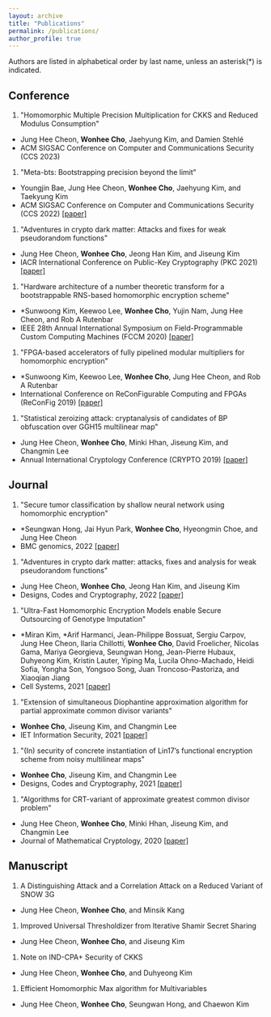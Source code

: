 ```yaml
---
layout: archive
title: "Publications"
permalink: /publications/
author_profile: true
---
```


Authors are listed in alphabetical order by last name, unless an asterisk(*) is indicated.

## Conference

1. "Homomorphic Multiple Precision Multiplication for CKKS and Reduced Modulus Consumption"
- Jung Hee Cheon, **Wonhee Cho**, Jaehyung Kim, and Damien Stehlé
- ACM SIGSAC Conference on Computer and Communications Security (CCS 2023)
  
1. "Meta-bts: Bootstrapping precision beyond the limit"
- Youngjin Bae, Jung Hee Cheon, **Wonhee Cho**, Jaehyung Kim, and Taekyung Kim
- ACM SIGSAC Conference on Computer and Communications Security (CCS 2022) [[paper]](https://dl.acm.org/doi/abs/10.1145/3548606.3560696)

1. "Adventures in crypto dark matter: Attacks and fixes for weak pseudorandom functions"
- Jung Hee Cheon, **Wonhee Cho**, Jeong Han Kim, and Jiseung Kim
- IACR International Conference on Public-Key Cryptography (PKC 2021) [[paper]](https://link.springer.com/chapter/10.1007/978-3-030-75248-4_26)

1. "Hardware architecture of a number theoretic transform for a bootstrappable RNS-based homomorphic encryption scheme"
- \*Sunwoong Kim, Keewoo Lee, **Wonhee Cho**, Yujin Nam, Jung Hee Cheon, and Rob A Rutenbar
- IEEE 28th Annual International Symposium on Field-Programmable Custom Computing Machines (FCCM 2020) [[paper]](https://ieeexplore.ieee.org/abstract/document/9114594)

1. "FPGA-based accelerators of fully pipelined modular multipliers for homomorphic encryption"
- \*Sunwoong Kim, Keewoo Lee, **Wonhee Cho**, Jung Hee Cheon, and Rob A Rutenbar
- International Conference on ReConFigurable Computing and FPGAs (ReConFig 2019) [[paper]](https://ieeexplore.ieee.org/abstract/document/8994793)

1. "Statistical zeroizing attack: cryptanalysis of candidates of BP obfuscation over GGH15 multilinear map"
- Jung Hee Cheon, **Wonhee Cho**, Minki Hhan, Jiseung Kim, and Changmin Lee
-  Annual International Cryptology Conference (CRYPTO 2019) [[paper]](https://link.springer.com/chapter/10.1007/978-3-030-26954-8_9)

## Journal

1. "Secure tumor classification by shallow neural network using homomorphic encryption"
- \*Seungwan Hong, Jai Hyun Park, **Wonhee Cho**, Hyeongmin Choe, and Jung Hee Cheon
- BMC genomics, 2022 [[paper]](https://bmcgenomics.biomedcentral.com/articles/10.1186/s12864-022-08469-w)

1. "Adventures in crypto dark matter: attacks, fixes and analysis for weak pseudorandom functions"
- Jung Hee Cheon, **Wonhee Cho**, Jeong Han Kim, and Jiseung Kim
- Designs, Codes and Cryptography, 2022 [[paper]](https://link.springer.com/article/10.1007/s10623-022-01071-x)


1. "Ultra-Fast Homomorphic Encryption Models enable Secure Outsourcing of Genotype Imputation"  
- \*Miran Kim, \*Arif Harmanci, Jean-Philippe Bossuat, Sergiu Carpov, Jung Hee Cheon, Ilaria Chillotti, **Wonhee Cho**, David Froelicher, Nicolas Gama, Mariya Georgieva, Seungwan Hong, Jean-Pierre Hubaux, Duhyeong Kim, Kristin Lauter, Yiping Ma, Lucila Ohno-Machado, Heidi Sofia, Yongha Son, Yongsoo Song, Juan Troncoso-Pastoriza, and Xiaoqian Jiang
- Cell Systems, 2021 [[paper]](https://www.sciencedirect.com/science/article/pii/S240547122100288X)

1. "Extension of simultaneous Diophantine approximation algorithm for partial approximate common divisor variants"
- **Wonhee Cho**, Jiseung Kim, and Changmin Lee
- IET Information Security, 2021 [[paper]](https://ietresearch.onlinelibrary.wiley.com/doi/full/10.1049/ise2.12032)

1. "(In) security of concrete instantiation of Lin17’s functional encryption scheme from noisy multilinear maps"
- **Wonhee Cho**, Jiseung Kim, and Changmin Lee
- Designs, Codes and Cryptography, 2021 [[paper]](https://link.springer.com/article/10.1007/s10623-021-00854-y)

1. "Algorithms for CRT-variant of approximate greatest common divisor problem"
- Jung Hee Cheon, **Wonhee Cho**, Minki Hhan, Jiseung Kim, and Changmin Lee
- Journal of Mathematical Cryptology, 2020 [[paper]](https://www.degruyter.com/document/doi/10.1515/jmc-2019-0031/html)

## Manuscript

1. A Distinguishing Attack and a Correlation Attack on a Reduced Variant of SNOW 3G
- Jung Hee Cheon, **Wonhee Cho**, and Minsik Kang

1. Improved Universal Thresholdizer from Iterative Shamir Secret Sharing
- Jung Hee Cheon, **Wonhee Cho**, and Jiseung Kim

1. Note on IND-CPA+ Security of CKKS 
- Jung Hee Cheon, **Wonhee Cho**, and Duhyeong Kim

1. Efficient Homomorphic Max algorithm for Multivariables
- Jung Hee Cheon, **Wonhee Cho**, Seungwan Hong, and Chaewon Kim
